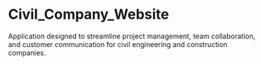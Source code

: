 # Civil_Company_Website
Application designed to streamline project management, team collaboration, and customer communication for civil engineering and construction companies.
